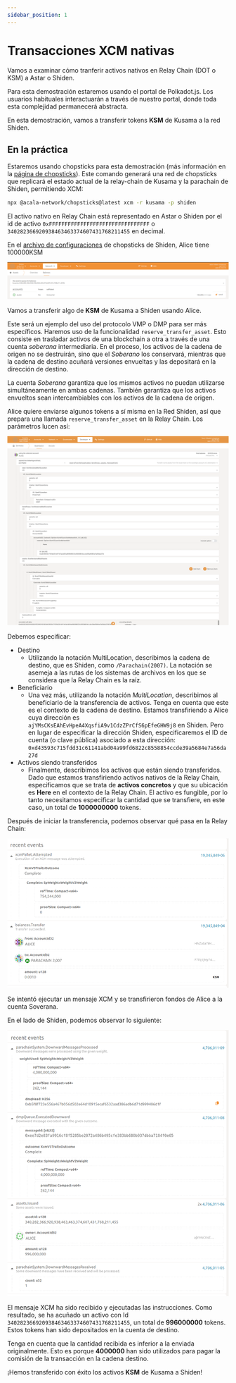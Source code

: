```yaml
---
sidebar_position: 1
---
```


# Transacciones XCM nativas

Vamos a examinar cómo tranferir activos nativos en Relay Chain (DOT o KSM) a Astar o Shiden.

Para esta demostración estaremos usando el portal de Polkadot.js. Los usuarios habituales interactuarán a través de nuestro portal, donde toda esta complejidad permanecerá abstracta.

En esta demostración, vamos a transferir tokens **KSM** de Kusama a la red Shiden.

## En la práctica

Estaremos usando chopsticks para esta demostración (más información en la [página de chopsticks](/docs/build/environment/chopsticks.md)).
Este comando generará una red de chopsticks que replicará el estado actual de la relay-chain de Kusama y la parachain de Shiden, permitiendo XCM:

```bash
npx @acala-network/chopsticks@latest xcm -r kusama -p shiden
```

El activo nativo en Relay Chain está representado en Astar o Shiden por el id de activo `0xFFFFFFFFFFFFFFFFFFFFFFFFFFFFFFFF` o `340282366920938463463374607431768211455` en decimal.

En el [archivo de configuraciones](https://github.com/AcalaNetwork/chopsticks/blob/97b42a16d9f3fb32069eb2c19e05d7b80e250c3c/configs/shiden.yml#L25) de chopsticks de Shiden, Alice tiene 100000KSM

![1](img/1.png)

Vamos a transferir algo de **KSM** de Kusama a Shiden usando Alice.

Este será un ejemplo del uso del protocolo VMP o DMP para ser más específicos. Haremos uso de la funcionalidad `reserve_transfer_asset`. Esto consiste en trasladar activos de una blockchain a otra a través de una cuenta _soberana_ intermediaria. En el proceso, los activos de la cadena de origen no se destruirán, sino que el _Soberano_ los conservará, mientras que la cadena de destino acuñará versiones envueltas y las depositará en la dirección de destino.

La cuenta _Soberana_ garantiza que los mismos activos no puedan utilizarse simultáneamente en ambas cadenas. También garantiza que los activos envueltos sean intercambiables con los activos de la cadena de origen.

Alice quiere enviarse algunos tokens a sí misma en la Red Shiden, así que prepara una llamada `reserve_transfer_asset` en la Relay Chain. Los parámetros lucen así:

![Mensaje XCM para enviar KSM de Kusama a Shiden vía reserveAssetTransfer](img/2.png)

Debemos especificar:

- Destino
  - Utilizando la notación MultiLocation, describimos la cadena de destino, que es Shiden, como `/Parachain(2007)`. La notación se asemeja a las rutas de los sistemas de archivos en los que se considera que la Relay Chain es la raíz.
- Beneficiario
  - Una vez más, utilizando la notación _MultiLocation_, describimos al beneficiario de la transferencia de activos. Tenga en cuenta que este es el contexto de la cadena de destino. Estamos transfiriendo a Alice cuya dirección es `ajYMsCKsEAhEvHpeA4XqsfiA9v1CdzZPrCfS6pEfeGHW9j8` en Shiden. Pero en lugar de especificar la dirección Shiden, especificaremos el ID de cuenta (o clave pública) asociado a esta dirección: `0xd43593c715fdd31c61141abd04a99fd6822c8558854ccde39a5684e7a56da27d`
- Activos siendo transferidos
  - Finalmente, describimos los activos que están siendo transferidos. Dado que estamos transfiriendo activos nativos de la Relay Chain, especificamos que se trata de **activos concretos** y que su ubicación es **Here** en el contexto de la Relay Chain. El activo es fungible, por lo tanto necesitamos especificar la cantidad que se transfiere, en este caso, un total de **1000000000** tokens.

Después de iniciar la transferencia, podemos observar qué pasa en la Relay Chain:

![Se intentó ejecutar un mensaje XCM y se transfirieron fondos de Alice a la cuenta Soverana.](img/3.png)

Se intentó ejecutar un mensaje XCM y se transfirieron fondos de Alice a la cuenta Soverana.

En el lado de Shiden, podemos observar lo siguiente:

![4](img/4.png)

El mensaje XCM ha sido recibido y ejecutadas las instrucciones. Como resultado, se ha acuñado un activo con Id `340282366920938463463374607431768211455`, un total de **996000000** tokens. Estos tokens han sido depositados en la cuenta de destino.

Tenga en cuenta que la cantidad recibida es inferior a la enviada originalmente. Esto es porque **4000000** han sido utilizados para pagar la comisión de la transacción en la cadena destino.

¡Hemos transferido con éxito los activos **KSM** de Kusama a Shiden!
